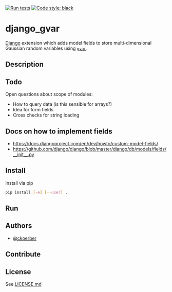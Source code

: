 [![Run tests](https://github.com/callat-qcd/django-gvar/workflows/Run%20tests/badge.svg)](https://github.com/callat-qcd/django-gvar/workflows/Run%20tests)
[![Code style: black](https://img.shields.io/badge/code%20style-black-000000.svg)](https://github.com/psf/black)


# django_gvar

[Django](https://www.djangoproject.com) extension which adds model fields to store multi-dimensional Gaussian random variables using [`gvar`](https://github.com/gplepage/gvar).

## Description


## Todo

Open questions about scope of modules:

* How to query data (is this sensible for arrays?)
* Idea for form fields
* Cross checks for string loading

## Docs on how to implement fields

* https://docs.djangoproject.com/en/dev/howto/custom-model-fields/
* https://github.com/django/django/blob/master/django/db/models/fields/__init__.py

## Install
Install via pip
```bash
pip install [-e] [--user] .
```

## Run


## Authors
* [@ckoerber](https://www.ckoerber.com)

## Contribute

## License
See [LICENSE.md](LICENSE.md)
